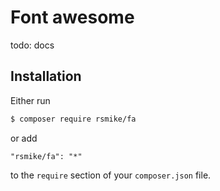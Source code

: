 # Font awesome

todo: docs

## Installation

Either run

```bash
$ composer require rsmike/fa
```

or add

```
"rsmike/fa": "*"
```

to the `require` section of your `composer.json` file.

